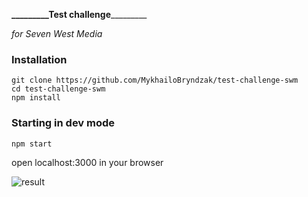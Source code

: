 **_________**Test challenge****_________ 

_for Seven West Media_

### Installation
```
git clone https://github.com/MykhailoBryndzak/test-challenge-swm
cd test-challenge-swm
npm install
```

### Starting in dev mode
```
npm start
```
open localhost:3000 in your browser


![result](https://github.com/MykhailoBryndzak/test-challenge-swm/blob/master/resList.png)
